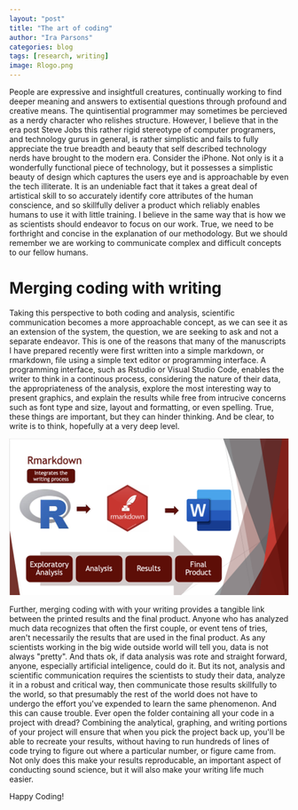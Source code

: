 ```yaml
---
layout: "post"
title: "The art of coding"
author: "Ira Parsons"
categories: blog
tags: [research, writing]
image: Rlogo.png
---
```

People are expressive and insightfull creatures, continually working to find deeper meaning and answers to extisential questions through profound and creative means.
The quintisential programmer may sometimes be percieved as a nerdy character who relishes structure.
However, I believe that in the era post Steve Jobs this rather rigid stereotype of computer programers, and technology gurus in general, is rather simplistic and fails to fully appreciate the true breadth and beauty that self described technology nerds have brought to the modern era. 
Consider the iPhone.
Not only is it a wonderfully functional piece of technology, but it possesses a simplistic beauty of design which captures the users eye and is approachable by even the tech illiterate. 
It is an undeniable fact that it takes a great deal of artistical skill to so accurately identify core attributes of the human conscience, and so skillfully deliver a product which reliably enables humans to use it with little training. 
I believe in the same way that is how we as scientists should endeavor to focus on our work.
True, we need to be forthright and concise in the explanation of our methodology.
But we should remember we are working to communicate complex and difficult concepts to our fellow humans. 

# Merging coding with writing
Taking this perspective to both coding and analysis, scientific communication becomes a more approachable concept, as we can see it as an extension of the system, the question, we are seeking to ask and not a separate endeavor.
This is one of the reasons that many of the manuscripts I have prepared recently were first written into a simple markdown, or rmarkdown, file using a simple text editor or programming interface. 
A programming interface, such as Rstudio or Visual Studio Code, enables the writer to think in a continous process, considering the nature of their data, the appropriateness of the analysis, explore the most interesting way to present graphics, and explain the results while free from intrucive concerns such as font type and size, layout and formatting, or even spelling. 
True, these things are important, but they can hinder thinking.
And be clear, to write is to think, hopefully at a very deep level.

<img src="./../assets/img/20240216-RmarkdownWorkflow.png" />

Further, merging coding with with your writing provides a tangible link between the printed results and the final product. 
Anyone who has analyzed much data recognizes that often the first couple, or event tens of tries, aren't necessarily the results that are used in the final product.
As any scientists working in the big wide outside world will tell you, data is not always "pretty".
And thats ok, if data analysis was rote and straight forward, anyone, especially artificial inteligence, could do it.
But its not, analysis and scientific communication requires the scientists to study their data, analyze it in a robust and critical way, then communicate those results skillfully to the world, so that presumably the rest of the world does not have to undergo the effort you've expended to learn the same phenomenon. 
And this can cause trouble.
Ever open the folder containing all your code in a project with dread?
Combining the analytical, graphing, and writing portions of your project will ensure that when you pick the project back up, you'll be able to recreate your results, without having to run hundreds of lines of code trying to figure out where a particular number, or figure came from.
Not only does this make your results reproducable, an important aspect of conducting sound science, but it will also make your writing life much easier.

Happy Coding!